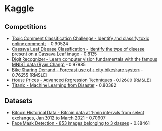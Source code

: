 # Kaggle

## Competitions

* [Toxic Comment Classification Challenge - Identify and classify toxic online comments](notebooks/c_jigsaw-toxic-comment-classification-challenge.ipynb) - 0.90524
* [Cassava Leaf Disease Classification - Identify the type of disease present on a Cassava Leaf image](notebooks/c_cassava_leaf_disease_classification.ipynb) - 0.8125
* [Digit Recognizer - Learn computer vision fundamentals with the famous MNIST data (Ryan Chang)](notebooks/c_digit-recognizer.ipynb) - 0.97985
* [Bike Sharing Demand - Forecast use of a city bikeshare system](notebooks/c_bike-sharing-demand.ipynb) - 0.76255 [RMSLE]
* [House Prices - Advanced Regression Techniques](notebooks/c_house-prices-advanced-regression-techniques.ipynb) - 0.12609 [RMSLE]
* [Titanic - Machine Learning from Disaster](notebooks/c_titanic.ipynb) - 0.80382

## Datasets

* [Bitcoin Historical Data - Bitcoin data at 1-min intervals from select exchanges, Jan 2012 to March 2021](notebooks/mczielinski_bitcoin-historical-data.ipynb) - 0.70907
* [Face Mask Detection - 853 images belonging to 3 classes](notebooks/andrewmvd_face_mask_detection.ipynb) - 0.88461
